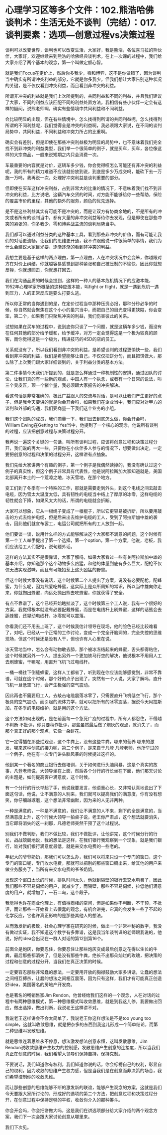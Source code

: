 # 心理学习区等多个文件：102.熊浩哈佛谈判术：生活无处不谈判（完结）：017.谈判要素：选项—创意过程vs决策过程

谈判可以改变世界，谈判也可以改变生活，大家好，我是熊浩，各位喜马拉的熊伙伴，大家好，欢迎继续来到熊浩的哈佛经典谈判术，在上一次课的过程中，我们给大家介绍了两个基本的观念，第一个叫做定额心智。

就是我们Focus在定价上，然后你多我少，零和博弈，这不是你做错了，因为谈判当中确实有所谓冲突利益的部分，它就是你多我少，但我们想让大家告别这种状况的关键，是不仅仅看到冲突利益，而且看到非冲突的利益。

所谓非冲突的利益就是我们上次所提到的，共同利益和不同的利益，并且我们建议了大家，不同的利益应该匹配不同的利益处置方法，我相信有些小伙伴一定会有这样的疑问，说熊老师啊，确实有些情境中共同利益和不同利益。

会比较明显的出现，但在有些情境中，怎么找得到所谓的共同利益呢，怎么找得到所谓的不同利益呢，我们觉得全是冲突的利益啊，我必须跟大家说，在不同的谈判局势中，共同利益，不同利益和冲突力所占的比重啊。

确实会有差别，但是即使在那些冲突利益极为明显的局势中，也不意味着我们完全找不到非冲突的利益类型，我们举一个很简单的例子，就是买车，买车，各位像这样的大宗商品，一般来说短期之内只会消费一次。

车最重要的内容就是对价，这辆车多少钱，你会觉得哎怎么可能还有非冲突的利益呢，我的所有的精力难道不应该就份放到说，到底是多少万成交吗，能砍下去一万施一万吗，我再说一次，处理好冲突利益是谈判重要的部分。

但即使在买车这样冲突利益，占到非常大的比重的情况下，不意味着我们找不到非冲突的利益，比方说吧，这辆汽车交货的时间，对方能不能够给你一些帮助，保险的覆盖市价的里程，其他的额外的服务，颜色的优先选择。

是不是这些利益其实有可能不是冲突的，而是让双方有协商余地的，不是所有的冲突或者所有的谈判当中，都有大量的非冲突利益等待你去发现，但是即使在那些冲突的紧张的，你多我少，零和博弈战主流的谈判局势当中。

我们都可以通过利益分类的这种基本工具，看到那些非冲突的价值，而有可能让我们的对话更流畅，让我们的思维更开通，我不许跟他说一件很简单的事情，我们为什么会建议大家目光要，逐渐逐渐的看到非冲突的利益。

我想主要是基于这样的两点理由，第一点理由，人在冲突状况中会变笨，你越跟对方在对价上纠结，你就越容易感觉到那种紧张和自己被压制的不愉快，因此你就想反弹，你就想回击，你就想打回去。

我们在沟通品质的时候会提到，这样的一种人的基本危机情况下的应激本能，1952年心理学家所概括的这种应激本能，叫fight or flight，就是一遇到危机一遇到压力，人的正常反应是要么打要么逃。

所以你正常的当你遇到的是，在定价过程当中那种压资必报，那种分秒必争的时候，你自然就会聚焦在这个小小的巢穴当中，而把自己的目光变得更狭隘，你会变笨，第二个，如果我们只聚焦冲突的利益，我们伤害彼此的关系。

试想如果在买车的过程中，说到底你只谈了一个问题，就是这辆车多少钱，而没有在任何其他的部分给予缓和，给予缓冲，对方一定会觉得这是一个极为较真的顾客，而你觉得这是一个极为，精进技巧的4SD的店的员工。

关系就没有了，所以我们看到非冲突的利益，是希望谈判的过程更愉快一些，我们看到非冲突的利益，我们是希望能够让自己，不仅仅把饼分匀，而且把饼做大，那么除了上次我们跟大家详细谈到的，关于利益分类的基本方法。

第二件事情今天我们所提到的，就是怎么样通过一种机制性的安排，通过团队的讨论，让我们真的有一些新的观点，中国人有一个执念，或者有一个日常的说法，叫三个臭皮匠，顶一个猪个量，我必须跟大家报告的冲突解决。

看这句话是非常准确的，极此广益跟人的交流与对话，是可以让我们产生更好的点子，但是我今天要讲的就是你会开会吗，如果我们在企业当中，我们应对对甲方的谈判和外部的沟通，我们要商量一下我们这个业务的小组。

我们这个团队的成员，我们商量一下，我们出去到底怎么做，你会开会吗，William Ewing在Getting to Yes当中，他提到了一个核心的观念，他说所有谈判的过程，应该把创意过程与决策过程分开。

我再说一遍这个关键的一句话，叫所有谈判过程，应该将创意过程和决策过程分开，我们说的再大一些，只要你在小伙伴多人参与的情况下，想要做出决定，一定要把创意的过程和决策的过程分开，这样讲有点抽象。

我们先给大家讲两个有趣的例子，第一个例子是我偶然读掉的，我没有确认过这个例子的真实性，但这个例子非常具有代表性，他是说阿拉斯加大家知道就是，美国北部离开本土的一个荒凉之地，冰天雪地，在那个地方。

变工们到了冬季有一个特殊的工作，那就是需要走到外头，到这个电线之间去敲击电缆，因为雪太大温度太低，具有韧性的电缆当中结上了厚厚的冰零，这样电缆的韧性就会下降，如果风太大的话，所谓的电缆就会折断。

大家可以想象，它从一根绳子变成了一根棍子，所以它更容易被折断，所以要用敲击的方式去维护电缆，但是后来出去维护电缆的工人，受到了阿拉斯加中雄的袭击，因此他们就宣布罢工，电运公司就把所有的工人放到一起。

他们要谈一谈，说用什么样的方式能够解决这个大家都不满意的问题，这个时候有第一个工人举手提出了第一个选择，第一个option，第一个方案，他说，老板，我们应该给工人们配枪，说句题外话。

这样的方法其实不是很靠谱，大家了解吗，如果大家看过一些有关阿拉斯加中雄的基本介绍，你知道那个这个动物多么凶猛，和他的体量到底有多么巨大，配枪不仅仅无法实现滋味，而且有可能招惹上这头凶猛的野兽。

但这个时候大家没有说话，这个时候第二个人提出了方案，说没有必要配枪，配蜂蜜，为什么呢，因为熊爱吃蜂蜜，这实际上是众所周知的常识，所以当中雄向你走来，你就掏出蜂蜜，向远处抛出熊去吃蜂蜜，你就获得了安全。

有点不靠谱了，这个已经开始瞎扯淡了，这个时候第三个工人说，我有一个很好的方案，我觉得根本就没有必要配戴蜂蜜，而是在电线杆上刷蜂蜜，这样的话熊会去舔蜂蜜，还晃动电线杆，冰零就可以震落。

你看我们还不用去上班了，这个时候我估计领导在现场，他的脸色已经比较难看了，对吧，已经从一个正常的工作讨论，变成一个完全开脑洞的，完全失控的思维现场，但这个时候还是没有人干，但也许有人心里在说。

冰天雪地当中，怎么会有动物敢去舔，那个被冰冻结起来的蜂蜜，舌头都得粘住，这个时候就另外一个人，提出另外一个更加铁马行空的解决，他说根本不用用人工去刷蜂蜜，干嘛呢，用直升飞机飞过电线杆。

一桶一桶往下倒缝蜂蜜，这样人工都省了，听到现在你应该能够感觉到，非常不靠谱，可就在这个时候，那个好的点子出现了，突然有一个人说，大家了解吗，直升飞机一旦低空飞行，会产生极强的空气震动。

因此再也不需要用工人，去敲击电缆震落冰零了，只需要直升飞机低空飞行，那个极具的空气震动，而引起的流体力学，就可以把所有的冰零震落，据说今天阿拉斯加，在冬季的电缆维护，就是用的这个方法。

这个方法如何出现的，是在前面每一个急死广疫的过程中，所有人都忍住，不僭越 不判断 不批评，你只要稍作批评，那些虽然最后做了炮灰的观点，就消失了，而那个真正好的那个观点，它像一朵鲜花。

它一定得插在那些烂观点，这个牛粪上，没有这些牛粪，哪来的营养 哪来的激发，哪来这种创意的接力呢，第二个例子，是来自于凡登 凡登老师，他所举过的一个例子，他在有一次专门讲头脑风暴的时候提过这样的。

他到某一个著名的商业银行去做培训，关于如何进行头脑风暴，这是个真实的故事，凡登老师说，大领导坐在上面，然后各个分行的行长坐在下面，他们那天讨论的主题是，如何提高客户满意度，这个时候。

有一个分行的行长举起了手，他说我要发言，他语重心长，又非常认真地说出了下面这句话，他说，让不满意的人别来，我们就可以提高我们的满意度，你有没有想笑，你仔细越琢磨，这个想法非常幽默，因为来的人无非两种。

一种是满意的，一种是不满意的，我们让不满意的人不来，剩下的全是满意的，当然满意度上升，这个时候大领导一拍桌子说，老王你严肃点，这个想法就要消失，当它即将消失的这一刹那，凡德老师突然干预了这个过程说。

别我们不做判断，我们不做比较，我们不做批评，让他讲完，这个时候分行的行长，战战兢兢地说，我的想法是这样，在我们银行我观察到一个现象，就是我们银行，谁对我们银行满意度最低，就是来交水电费的一些老的。

年纪大的爷爷奶奶，那我们可以怎么办，我们可以将来只设一个专门的窗口，这个专门的窗口呢，专门收水电费，那就可以把别的那些窗口腾出来，给其他的用户来做业务服务了，当所有来交水电费的爷爷奶奶。

发现这个窗口太长的时候，排队时间太久，他就到隔壁的银行去交水电费了，因此我们那些不容易伺候的用户，就减少了，而隔壁，那些不容易伺候，拉低他们满意度的用户，就增加了，一石二鸟，这个段子。

我觉得也许在商业伦理上，有值得商榷的空间，但是如果你不判断，不干预，不批评，而让那些一开始看上去很蠢的观念，有机会讲完，它真的会发生一些了不起的化学反应，它也许真正影响的是那些其他人的想法。

从而激发新的极致，社会心理学家在研究的时候，做出一个非常神秘的数字，我没有做过实证，我不知道这个数字有多靠谱，这是我当年谈判课的老师跟我说的，他说，好的idea会出现在一群人对话的第12到第16个。

前面全是炮灰，你要忍住，你要忍住让那些炮灰变成最后创意之花得以生长的牛粪，最后那些都消失了，但是没有那些牛粪，绝长不出那朵灿烂的玫瑰，把决策的过程和创意的过程分开，当我们在真正决策的时候。

一定要容忍那些非常蠢的想法，一定要用开放的胸襟鼓励大家多讲话，让蠢的想法之间相互搏杀，让蠢的想法之间相互震荡，因为只有这样，我们才有可能真正创造好idea，美国著名的房地产开发商。

也是著名的畅销售家Jim Rendon，他曾经给我们这样的一个观念，人在对话的过程中有两种思维模式，第一种思维模式叫收敛思维，就是到我这儿停，我要做出回应，做出选择，做出判断，我说老王这样讲不对。

我说老王这样讲会不会太简单了，我说老王你这样想法是不是too young too simple，这就叫收敛思维，就是把杂多的东西到我这儿形成一个简单结论，而第二种思维叫发散思维。

就是思维连着思维永不停息，想法激发想法创意永恒，这叫发散思维，Jim Rendon说收敛思维产生权力的控制感，发散思维产生创意的连接度，所以当我们真正在创意的时候，我们希望大领导们保持自持，保持克制。

不要说话，我们知道你有权利，我们知道你说的话，你会标榜自己的权利，彰显自己的权利，因为收敛的思维产生权力感，但是当我们是在创意而非决策的场合，我们希望控制你的收敛思维。

而让那些创意的思维能够不断的激发新的联谊，能够产生观念的方案，这就是我们今天要跟大家所讨论的，形成好的选项的第二个方法，把创意过程和决策过程分开，在创意过程中保持足够的平权，收敛你介入的那种筹斗。

你会开会吗，你会把饼做大吗，这是我们在讲选项部分给大家介绍的两个观念方案，我们下一次会跟大家讨论创意从哪里来。

我们下次见。